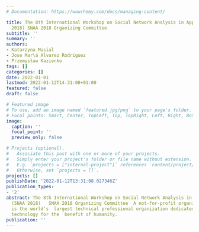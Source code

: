 ```yaml
---
# Documentation: https://wowchemy.com/docs/managing-content/

title: The 8th International Workshop on Social Network Analysis in Applications (SNAA
  2018) SNAA 2018 Organizing Committee
subtitle: ''
summary: ''
authors:
- Katarzyna Musial
- Jose Mar\á Alvarez Rodrı́guez
- Przemysław Kazienko
tags: []
categories: []
date: 2022-01-01
lastmod: 2022-01-12T14:31:08+01:00
featured: false
draft: false

# Featured image
# To use, add an image named `featured.jpg/png` to your page's folder.
# Focal points: Smart, Center, TopLeft, Top, TopRight, Left, Right, BottomLeft, Bottom, BottomRight.
image:
  caption: ''
  focal_point: ''
  preview_only: false

# Projects (optional).
#   Associate this post with one or more of your projects.
#   Simply enter your project's folder or file name without extension.
#   E.g. `projects = ["internal-project"]` references `content/project/deep-learning/index.md`.
#   Otherwise, set `projects = []`.
projects: []
publishDate: '2022-01-12T13:31:08.027346Z'
publication_types:
- '2'
abstract: The 8th International Workshop on Social Network Analysis in Applications
  (SNAA 2018)   SNAA 2018 Organizing Committee  A not-for-profit organization, IEEE
  is the world’s  largest technical professional organization dedicated to advancing
  technology for the  benefit of humanity.
publication: ''
---
```

